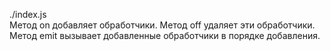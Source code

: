 ./index.js  
Метод on добавляет обработчики. 
Метод off удаляет эти обработчики. 
Метод emit вызывает добавленные обработчики в порядке добавления. 